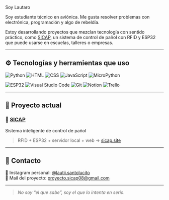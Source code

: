 Soy Lautaro

Soy estudiante técnico en aviónica. Me gusta resolver problemas con electrónica, programación y algo de rebeldía.  

Estoy desarrollando proyectos que mezclan tecnología con sentido práctico, como [SICAP](https://github.com/impatrq/SICAP), un sistema de control de pañol con RFID y ESP32 que puede usarse en escuelas, talleres o empresas.

---

## ⚙️ Tecnologías y herramientas que uso

![Python](https://img.shields.io/badge/Python-black?style=for-the-badge&logo=python)
![HTML](https://img.shields.io/badge/HTML5-black?style=for-the-badge&logo=html5)
![CSS](https://img.shields.io/badge/CSS3-black?style=for-the-badge&logo=css3)
![JavaScript](https://img.shields.io/badge/JavaScript-black?style=for-the-badge&logo=javascript)
![MicroPython](https://img.shields.io/badge/MicroPython-black?style=for-the-badge&logo=raspberrypi)

![ESP32](https://img.shields.io/badge/ESP32-black?style=for-the-badge&logo=espressif)
![Visual Studio Code](https://img.shields.io/badge/VSCode-black?style=for-the-badge&logo=visualstudiocode)
![Git](https://img.shields.io/badge/Git-black?style=for-the-badge&logo=git)
![Notion](https://img.shields.io/badge/Notion-black?style=for-the-badge&logo=notion)
![Trello](https://img.shields.io/badge/Trello-black?style=for-the-badge&logo=trello)

---

## 🚀 Proyecto actual

### 🔧 [SICAP](https://github.com/impatrq/SICAP)  
Sistema inteligente de control de pañol  
> RFID + ESP32 + servidor local + web → [sicap.site](https://sicap.site)

---

## 📱 Contacto

📸 Instagram personal: [@lautii.santolucito](https://instagram.com/lautii.santolucito)  
📧 Mail del proyecto: proyecto.sicap08@gmail.com

---

> _No soy “el que sabe”, soy el que lo intenta en serio._
